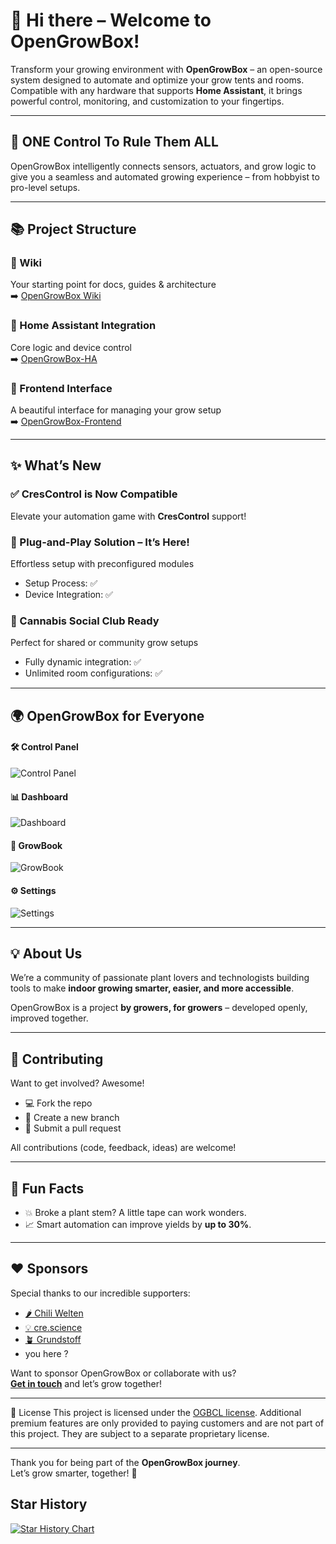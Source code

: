 # 👋 Hi there – Welcome to OpenGrowBox!

Transform your growing environment with **OpenGrowBox** – an open-source system designed to automate and optimize your grow tents and rooms.  
Compatible with any hardware that supports **Home Assistant**, it brings powerful control, monitoring, and customization to your fingertips.

---

## 🌱 ONE Control To Rule Them ALL

OpenGrowBox intelligently connects sensors, actuators, and grow logic to give you a seamless and automated growing experience – from hobbyist to pro-level setups.

---

## 📚 Project Structure

### 🧭 Wiki  
Your starting point for docs, guides & architecture  
➡️ [OpenGrowBox Wiki](https://github.com/OpenGrow-Box/OpenGrowBox/wiki)

### 🧩 Home Assistant Integration  
Core logic and device control  
➡️ [OpenGrowBox-HA](https://github.com/OpenGrow-Box/OpenGrowBox-HA)

### 🎨 Frontend Interface  
A beautiful interface for managing your grow setup  
➡️ [OpenGrowBox-Frontend](https://github.com/OpenGrow-Box/OpenGrowBox-Frontend)

---

## ✨ What’s New

### ✅ CresControl is Now Compatible  
Elevate your automation game with **CresControl** support!

### 🔌 Plug-and-Play Solution – It’s Here!
Effortless setup with preconfigured modules  
- Setup Process: ✅  
- Device Integration: ✅

### 🌿 Cannabis Social Club Ready  
Perfect for shared or community grow setups  
- Fully dynamic integration: ✅  
- Unlimited room configurations: ✅

---

## 🌍 OpenGrowBox for Everyone

#### 🛠 Control Panel  
![Control Panel](https://github.com/user-attachments/assets/b6e11899-8626-4c74-8566-f51ed5c3f671)

#### 📊 Dashboard  
![Dashboard](https://github.com/user-attachments/assets/0bbbca2c-2e85-4727-943e-ff35ddab930b)

#### 📖 GrowBook  
![GrowBook](https://github.com/user-attachments/assets/16ef5467-f916-444e-9332-48b6635f7e13)

#### ⚙️ Settings  
![Settings](https://github.com/user-attachments/assets/b75692f1-ec53-4357-9064-fb098fe9ba4f)

---

## 💡 About Us

We’re a community of passionate plant lovers and technologists building tools to make **indoor growing smarter, easier, and more accessible**.

OpenGrowBox is a project **by growers, for growers** – developed openly, improved together.

---

## 🤝 Contributing

Want to get involved? Awesome!

- 💻 Fork the repo  
- 🌿 Create a new branch  
- 🚀 Submit a pull request

All contributions (code, feedback, ideas) are welcome!

---

## 🌟 Fun Facts

- 💥 Broke a plant stem? A little tape can work wonders.
- 📈 Smart automation can improve yields by **up to 30%**.

---

## ❤️ Sponsors

Special thanks to our incredible supporters:

- [🌶 Chili Welten](https://chiliwelten.de)  
- [💡 cre.science](https://cre.science/)
- [🪴 Grundstoff](https://grundstoff-shop.de/)
- you here ?
  
Want to sponsor OpenGrowBox or collaborate with us?  
**[Get in touch](mailto:team@opengrowbox.com)** and let’s grow together!

---

📝 License
This project is licensed under the [OGBCL license](https://github.com/OpenGrow-Box/OpenGrowBox/blob/main/LICENSE). Additional premium features are only provided to paying customers and are not part of this project. They are subject to a separate proprietary license.

---

Thank you for being part of the **OpenGrowBox journey**.  
Let’s grow smarter, together! 🌱


## Star History

[![Star History Chart](https://api.star-history.com/svg?repos=OpenGrow-Box/OpenGrowBox-HA,OpenGrow-Box/OpenGrowBox,OpenGrow-Box/OpenGrowBox-Frontend&type=Date)](https://www.star-history.com/#OpenGrow-Box/OpenGrowBox-HA&OpenGrow-Box/OpenGrowBox&OpenGrow-Box/OpenGrowBox-Frontend&Date)
